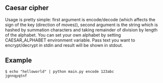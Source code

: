 Caesar cipher
--
Usage is pretty simple: first argument is encode/decode (which affects the sign
of the key (direction of moves)), second argument is the string which is hashed
by summation characters and taking remainder of division by length of the
alphabet. You can set your own alphabet by setting CAESAR\_ALPHABET environment
variable. Pass text you want to encrypt/decrypt in stdin and result will be
shown in stdout.

Example
--
```
$ echo "helloworld" | python main.py encode 123abc
jgnnqyqtnf
```
